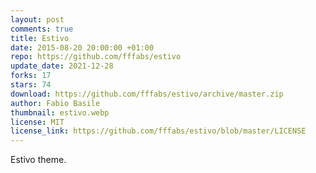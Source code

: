 ```yaml
---
layout: post
comments: true
title: Estivo
date: 2015-08-20 20:00:00 +01:00
repo: https://github.com/fffabs/estivo
update_date: 2021-12-28
forks: 17
stars: 74
download: https://github.com/fffabs/estivo/archive/master.zip
author: Fabio Basile
thumbnail: estivo.webp
license: MIT
license_link: https://github.com/fffabs/estivo/blob/master/LICENSE
---
```


Estivo theme.

